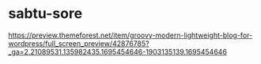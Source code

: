 # sabtu-sore

https://preview.themeforest.net/item/groovy-modern-lightweight-blog-for-wordpress/full_screen_preview/42876785?_ga=2.21089531.135982435.1695454646-1903135139.1695454646